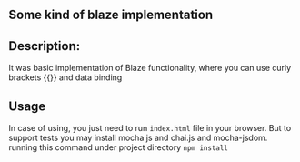 ## Some kind of blaze implementation

**Description:**
---
It was basic implementation of Blaze functionality, where you can use curly brackets {{}} and data binding


**Usage**
---
In case of using, you just need to run `index.html` file in your browser. But to support tests you may install mocha.js
and chai.js and mocha-jsdom. running this command under project directory  `npm install`

